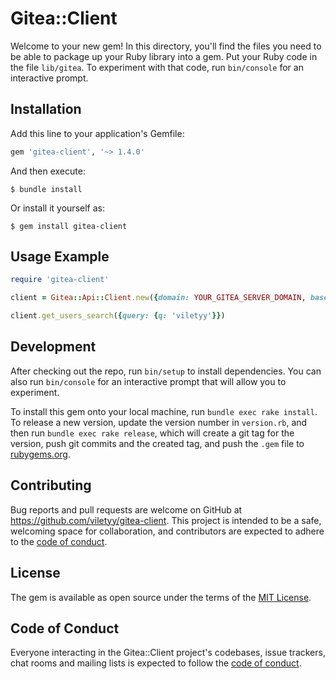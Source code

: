# Gitea::Client

Welcome to your new gem! In this directory, you'll find the files you need to be able to package up your Ruby library into a gem. Put your Ruby code in the file `lib/gitea`. To experiment with that code, run `bin/console` for an interactive prompt.

## Installation

Add this line to your application's Gemfile:

```ruby
gem 'gitea-client', '~> 1.4.0'
```

And then execute:

    $ bundle install

Or install it yourself as:

    $ gem install gitea-client
    

## Usage Example

```ruby
require 'gitea-client'

client = Gitea::Api::Client.new({domain: YOUR_GITEA_SERVER_DOMAIN, base_url: YOUR_GITEA_API_BASE_URL, token: YOUR_TOKRN, username: YOUR_USERNAME, password: YOUR_PASSWORD})

client.get_users_search({query: {q: 'viletyy'}})

```


## Development

After checking out the repo, run `bin/setup` to install dependencies. You can also run `bin/console` for an interactive prompt that will allow you to experiment.

To install this gem onto your local machine, run `bundle exec rake install`. To release a new version, update the version number in `version.rb`, and then run `bundle exec rake release`, which will create a git tag for the version, push git commits and the created tag, and push the `.gem` file to [rubygems.org](https://rubygems.org).

## Contributing

Bug reports and pull requests are welcome on GitHub at https://github.com/viletyy/gitea-client. This project is intended to be a safe, welcoming space for collaboration, and contributors are expected to adhere to the [code of conduct](https://github.com/viletyy/gitea-client/blob/master/CODE_OF_CONDUCT.md).

## License

The gem is available as open source under the terms of the [MIT License](https://opensource.org/licenses/MIT).

## Code of Conduct

Everyone interacting in the Gitea::Client project's codebases, issue trackers, chat rooms and mailing lists is expected to follow the [code of conduct](https://github.com/viletyy/gitea-client/blob/master/CODE_OF_CONDUCT.md).
